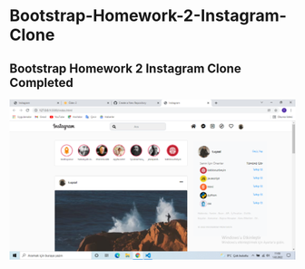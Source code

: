 # Bootstrap-Homework-2-Instagram-Clone
## Bootstrap Homework 2 Instagram Clone Completed

<img src="img/Adsız.png" alt=" ">